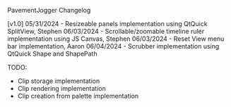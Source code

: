 PavementJogger Changelog


[v1.0]
05/31/2024 - Resizeable panels implementation using QtQuick SplitView, Stephen
06/03/2024 - Scrollable/zoomable timeline ruler implementation using JS Canvas, Stephen
06/03/2024 - Reset View menu bar implementation, Aaron
06/04/2024 - Scrubber implementation using QtQuick Shape and ShapePath

TODO: 
 - Clip storage implementation
 - Clip rendering implementation
 - Clip creation from palette implementation